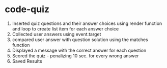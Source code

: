 # code-quiz

1. Inserted quiz questions and their answer choices using render function and loop to create list item for each answer choice
2. Collected user answers using event.target
3. compared user answer with question solution using the matches function
4. Displayed a message with the correct answer for each question
5. Scored the quiz - penalizing 10 sec. for every wrong answer
6. Saved Results

